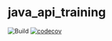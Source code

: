 # java_api_training

![Build](https://github.com/Anysnz/java_api_training/actions/workflows/build.yml/badge.svg)
[![codecov](https://codecov.io/gh/Anysnz/java_api_training/branch/main/graph/badge.svg)](https://codecov.io/gh/Anysnz/java_api_training)
